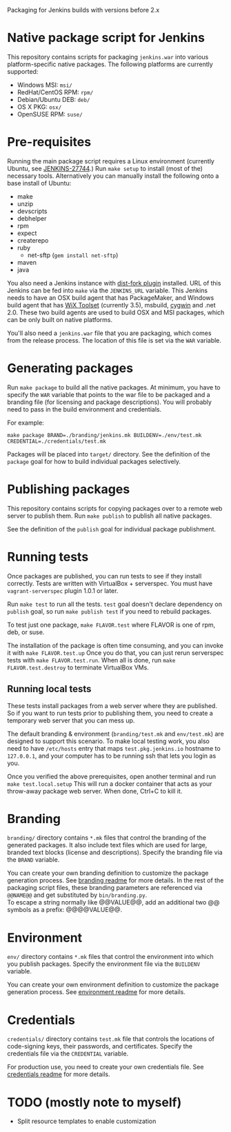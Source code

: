 Packaging for Jenkins builds with versions before 2.x

# Native package script for Jenkins
This repository contains scripts for packaging `jenkins.war` into various platform-specific native packages.
The following platforms are currently supported:

  * Windows MSI: `msi/`
  * RedHat/CentOS RPM: `rpm/`
  * Debian/Ubuntu DEB: `deb/`
  * OS X PKG: `osx/`
  * OpenSUSE RPM: `suse/`

# Pre-requisites
Running the main package script requires a Linux environment (currently Ubuntu, see [JENKINS-27744](https://issues.jenkins-ci.org/browse/JENKINS-27744).)
Run `make setup` to install (most of the) necessary tools.  Alternatively you can manually install the following onto a base install of Ubuntu:
* make
* unzip
* devscripts
* debhelper
* rpm
* expect
* createrepo
* ruby
  * net-sftp  (`gem install net-sftp`)
* maven
* java

You also need a Jenkins instance with [dist-fork plugin](https://wiki.jenkins-ci.org/display/JENKINS/DistFork+Plugin)
installed. URL of this Jenkins can be fed into `make` via the `JENKINS_URL` variable.
This Jenkins needs to have an OSX build agent that has PackageMaker, and Windows build agent that has [WiX Toolset](http://wixtoolset.org/) (currently 3.5), msbuild, [cygwin](https://www.cygwin.com/) and .net 2.0. These two build agents are used to build OSX and MSI packages, which
can be only built on native platforms.

You'll also need a `jenkins.war` file that you are packaging, which comes from the release process.
The location of this file is set via the `WAR` variable.

# Generating packages
Run `make package` to build all the native packages.
At minimum, you have to specify the `WAR` variable that points to the war file to be packaged and a branding file (for licensing and package descriptions). 
You will probably need to pass in the build environment and credentials.

For example:
```shell
make package BRAND=./branding/jenkins.mk BUILDENV=./env/test.mk CREDENTIAL=./credentials/test.mk
```

Packages will be placed into `target/` directory.
See the definition of the `package` goal for how to build individual packages selectively.

# Publishing packages
This repository contains scripts for copying packages over to a remote web server to publish them.
Run `make publish` to publish all native packages.

See the definition of the `publish` goal for individual package publishment.

# Running tests
Once packages are published, you can run tests to see if they install correctly.
Tests are written with VirtualBox + serverspec. You must have `vagrant-serverspec` plugin 1.0.1 or later.

Run `make test` to run all the tests. `test` goal doesn't declare dependency on `publish` goal,
so run `make publish test` if you need to rebuild packages.

To test just one package, `make FLAVOR.test` where FLAVOR is one of rpm, deb, or suse.

The installation of the package is often time consuming, and you can invoke it with `make FLAVOR.test.up`
Once you do that, you can just rerun serverspec tests with `make FLAVOR.test.run`. When all is done,
run `make FLAVOR.test.destroy` to terminate VirtualBox VMs.

## Running local tests
These tests install packages from a web server where they are published. So if you want to
run tests prior to publishing them, you need to create a temporary web server that you can mess up.

The default branding & environment (`branding/test.mk` and `env/test.mk`) are designed to support
this scenario. To make local testing work, you also need to have `/etc/hosts` entry that maps
`test.pkg.jenkins.io` hostname to `127.0.0.1`, and your computer has to be running ssh that
lets you login as you.

Once you verified the above prerequisites, open another terminal and run `make test.local.setup`
This will run a docker container that acts as your throw-away package web server. When done, Ctrl+C
to kill it.

# Branding
`branding/` directory contains `*.mk` files that control the branding of the generated packages.
It also include text files which are used for large, branded text blocks (license and descriptions).
Specify the branding file via the `BRAND` variable.

You can create your own branding definition to customize the package generation process.
See [branding readme](branding/README.md) for more details. In the rest of the packaging script files,
these branding parameters are referenced via `@@NAME@@` and get substituted by `bin/branding.py`.  
To escape a string normally like @@VALUE@@, add an additional two @@ symbols as a prefix: @@@@VALUE@@.

# Environment
`env/` directory contains `*.mk` files that control the environment into which
you publish packages.  Specify the environment file via the `BUILDENV` variable.

You can create your own environment definition to customize the package generation process.
See [environment readme](env/README.md) for more details.

# Credentials
`credentials/` directory contains `test.mk` file that controls the locations of code-signing keys,
their passwords, and certificates. Specify the credentials file via the `CREDENTIAL` variable.

For production use, you need to create your own credentials file. See [credentials readme](credentials/README.md)
for more details.

# TODO (mostly note to myself)
* Split resource templates to enable customization
